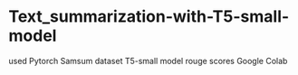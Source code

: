# Text_summarization-with-T5-small-model
used Pytorch
Samsum dataset
T5-small model
rouge scores
Google Colab

